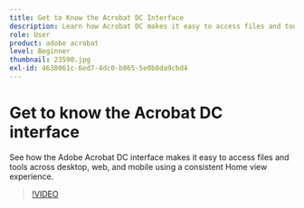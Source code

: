 ```yaml
---
title: Get to Know the Acrobat DC Interface
description: Learn how Acrobat DC makes it easy to access files and tools across desktop, web, and mobile
role: User
product: adobe acrobat
level: Beginner
thumbnail: 23590.jpg
exl-id: 4638061c-6ed7-4dc0-b865-5e0b8da9cbd4
---
```

# Get to know the Acrobat DC interface

See how the Adobe Acrobat DC interface makes it easy to access files and tools across desktop, web, and mobile using a consistent Home view experience.

>[!VIDEO](https://video.tv.adobe.com/v/23590?hidetitle=true)
